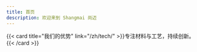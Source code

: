 ```yaml
---
title: 首页
description: 欢迎来到 Shangmai 尚迈
---
```

{{< card title="我们的优势" link="/zh/tech/" >}}专注材料与工艺，持续创新。{{< /card >}}
